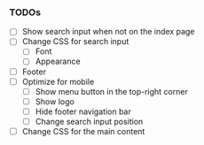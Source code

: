 ### TODOs
- [ ] Show search input when not on the index page
- [ ] Change CSS for search input
  - [ ] Font
  - [ ] Appearance
- [ ] Footer
- [ ] Optimize for mobile
  - [ ] Show menu button in the top-right corner
  - [ ] Show logo
  - [ ] Hide footer navigation bar
  - [ ] Change search input position
- [ ] Change CSS for the main content
